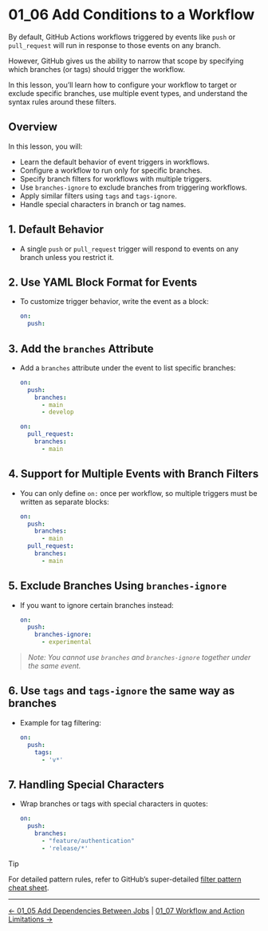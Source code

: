 # 01_06 Add Conditions to a Workflow

By default, GitHub Actions workflows triggered by events like `push` or `pull_request` will run in response to those events on any branch.

However, GitHub gives us the ability to narrow that scope by specifying which branches (or tags) should trigger the workflow.

In this lesson, you’ll learn how to configure your workflow to target or exclude specific branches, use multiple event types, and understand the syntax rules around these filters.

## Overview

In this lesson, you will:

- Learn the default behavior of event triggers in workflows.
- Configure a workflow to run only for specific branches.
- Specify branch filters for workflows with multiple triggers.
- Use `branches-ignore` to exclude branches from triggering workflows.
- Apply similar filters using `tags` and `tags-ignore`.
- Handle special characters in branch or tag names.

## 1. Default Behavior

- A single `push` or `pull_request` trigger will respond to events on any branch unless you restrict it.

## 2. Use YAML Block Format for Events

- To customize trigger behavior, write the event as a block:

  ```yaml
  on:
    push:
  ```

## 3. Add the `branches` Attribute

- Add a `branches` attribute under the event to list specific branches:

  ```yaml
  on:
    push:
      branches:
        - main
        - develop
  ```

  ```yaml
  on:
    pull_request:
      branches:
        - main
  ```

## 4. Support for Multiple Events with Branch Filters

- You can only define `on:` once per workflow, so multiple triggers must be written as separate blocks:

  ```yaml
  on:
    push:
      branches:
        - main
    pull_request:
      branches:
        - main
  ```

## 5. Exclude Branches Using `branches-ignore`

- If you want to ignore certain branches instead:

  ```yaml
  on:
    push:
      branches-ignore:
        - experimental
  ```

> *Note: You cannot use `branches` and `branches-ignore` together under the same event.*

## 6. Use `tags` and `tags-ignore` the same way as branches

- Example for tag filtering:

  ```yaml
  on:
    push:
      tags:
        - 'v*'
  ```

## 7. Handling Special Characters

- Wrap branches or tags with special characters in quotes:

  ```yaml
  on:
    push:
      branches:
        - "feature/authentication"
        - 'release/*'
  ```

> [!TIP]
> For detailed pattern rules, refer to GitHub’s super-detailed [filter pattern cheat sheet](https://help.github.com/en/actions/automating-your-workflow-with-github-actions/workflow-syntax-for-github-actions#filter-pattern-cheat-sheet).

<!-- FooterStart -->
---
[← 01_05 Add Dependencies Between Jobs](../01_05_add_dependencies_between_jobs/README.md) | [01_07 Workflow and Action Limitations →](../01_07_workflow__action_limitations/README.md)
<!-- FooterEnd -->
